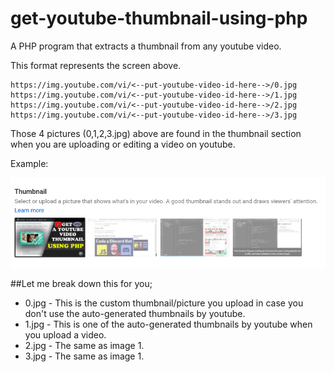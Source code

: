 # get-youtube-thumbnail-using-php
A PHP program that extracts a thumbnail from any youtube video.



This format represents the screen above.

```
https://img.youtube.com/vi/<--put-youtube-video-id-here-->/0.jpg
https://img.youtube.com/vi/<--put-youtube-video-id-here-->/1.jpg
https://img.youtube.com/vi/<--put-youtube-video-id-here-->/2.jpg
https://img.youtube.com/vi/<--put-youtube-video-id-here-->/3.jpg
```

Those 4 pictures (0,1,2,3.jpg) above are found in the thumbnail section when you are uploading or editing a video on youtube.

Example:

![A screenshot of the thumbnail section](Thumbnail_section.png)

##Let me break down this for you;

* 0.jpg - This is the custom thumbnail/picture you upload in case you don't use the auto-generated thumbnails by youtube.
* 1.jpg - This is one of the auto-generated thumbnails by youtube when you upload a video.
* 2.jpg - The same as image 1.
* 3.jpg - The same as image 1.
